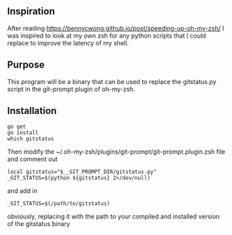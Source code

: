 Inspiration
------------

After reading https://bennycwong.github.io/post/speeding-up-oh-my-zsh/ I was inspired to look at my own zsh for any python scripts that I could replace to improve the latency of my shell.

Purpose
--------

This program will be a binary that can be used to replace the gitstatus.py script in the git-prompt plugin of oh-my-zsh.

Installation
-------------

    go get
    go install
    which gitstatus

Then modify the ~/.oh-my-zsh/plugins/git-prompt/git-prompt.plugin.zsh file and comment out 

    local gitstatus="$__GIT_PROMPT_DIR/gitstatus.py"
    _GIT_STATUS=$(python ${gitstatus} 2>/dev/null)
    
and add in 

    _GIT_STATUS=$(/path/to/gitstatus)
    
obviously, replacing it with the path to your compiled and installed version of the gitstatus binary
